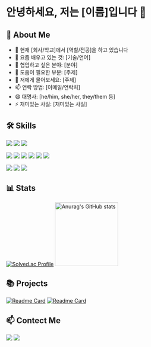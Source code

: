 <!-- Solved.ac -->

<!-- languages -->
<!-- ![Top Langs](https://github-readme-stats.vercel.app/api/top-langs/?username=parkjs82&layout=compact&theme=radical) -->

<!-- [![Top Langs](https://github-readme-stats.vercel.app/api/top-langs/?username=parkjs82)](https://github.com/anuraghazra/github-readme-stats) -->

<!-- ![Top Langs](https://github-readme-stats.vercel.app/api/top-langs/?username=parkjs82&langs_count=8&size_weight=0.5&count_weight=0.5&layout=compact&exclude_repo=OS_Lock,MIPS-pipeline-processor-simulator,Snake_Game) -->

# 안녕하세요, 저는 [이름]입니다 👋

## 🚀 About Me

- 🔭 현재 [회사/학교]에서 [역할/전공]을 하고 있습니다
- 🌱 요즘 배우고 있는 것: [기술/언어]
- 👯 협업하고 싶은 분야: [분야]
- 🤔 도움이 필요한 부분: [주제]
- 💬 저에게 물어보세요: [주제]
- 📫 연락 방법: [이메일/연락처]
- 😄 대명사: [he/him, she/her, they/them 등]
- ⚡ 재미있는 사실: [재미있는 사실]

## 🛠 Skills

<p> 
<img src="https://img.shields.io/badge/C++-00599C?style=flat-square&logo=c%2B%2B&logoColor=white"/>
<img src="https://img.shields.io/badge/Java-ED8B00?style=flat-square&logo=openjdk&logoColor=white"/>
<img src="https://img.shields.io/badge/Python-3776AB?style=flat-square&logo=Python&logoColor=white"/> 
</p>
<p>
<img src="https://img.shields.io/badge/JavaScript-F7DF1E?style=flat-square&logo=JavaScript&logoColor=white"/>
<img src="https://img.shields.io/badge/TypeScript-3178C6?style=flat-square&logo=TypeScript&logoColor=white"/>
<img src="https://img.shields.io/badge/HTML5-E34F26?style=flat-square&logo=html5&logoColor=white"/>
<img src="https://img.shields.io/badge/CSS3-1572B6?style=flat-square&logo=css3&logoColor=white"/>
<img src="https://img.shields.io/badge/React-61DAFB?style=flat-square&logo=React&logoColor=white"/>
<img src="https://img.shields.io/badge/Node.js-339933?style=flat-square&logo=Node.js&logoColor=white"/>
</p>
<p>
<img src="https://img.shields.io/badge/Spring-6DB33F?style=flat-square&logo=spring&logoColor=white"/>
<img src="https://img.shields.io/badge/Spring_Boot-6DB33F?style=flat-square&logo=spring-boot&logoColor=white"/>
<img src="https://img.shields.io/badge/MySQL-4479A1?style=flat-square&logo=mysql&logoColor=white"/>
</p>

## 📊 Stats

[![Solved.ac Profile](http://mazassumnida.wtf/api/v2/generate_badge?boj=parkray3)](https://solved.ac/profile/parkray3/)
<img src="https://github-readme-stats.vercel.app/api?username=parkjs82&show_icons=true&theme=radical" alt="Anurag's GitHub stats" style="height:170px;">

## 📚 Projects

[![Readme Card](https://github-readme-stats.vercel.app/api/pin/?username=parkjs82&repo=PLATFORM-GIPS)](https://github.com/parkjs82/PLATFORM-GIPS)
[![Readme Card](https://github-readme-stats.vercel.app/api/pin/?username=parkjs82&repo=Traflix-web)](https://github.com/parkjs82/Traflix-web)

## 📫 Contect Me

<p>
  <a href="mailto:your.email@gmail.com"><img src="https://img.shields.io/badge/Gmail-d14836?style=flat-square&logo=Gmail&logoColor=white&link=mailto:your.email@gmail.com"/></a>
  <a href="https://www.linkedin.com/in/%EC%A4%80%EC%84%9C-%EB%B0%95-985476275/"><img src="https://img.shields.io/badge/LinkedIn-0077B5?style=flat-square&logo=linkedin&logoColor=white"/></a>
  
</p>
